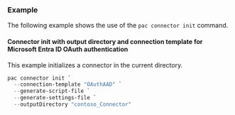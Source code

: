 ### Example

The following example shows the use of the `pac connector init` command.

#### Connector init with output directory and connection template for Microsoft Entra ID OAuth authentication

This example initializes a connector in the current directory.

```powershell
pac connector init `
  --connection-template "OAuthAAD" `
  --generate-script-file `
  --generate-settings-file `
  --outputDirectory "contoso_Connector"
```
